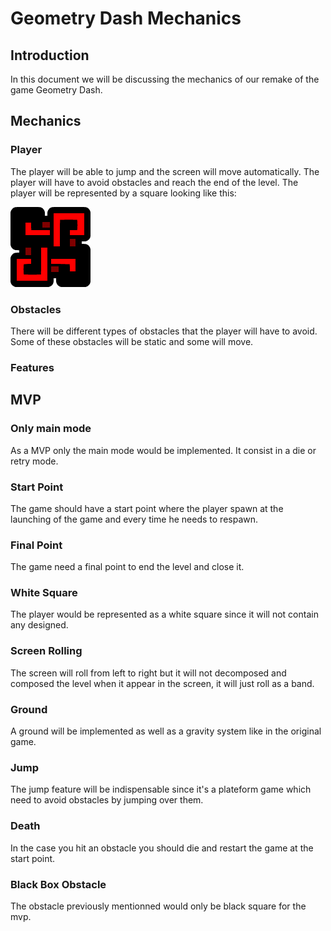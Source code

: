 # Geometry Dash Mechanics

## Introduction

In this document we will be discussing the mechanics of our remake of the game Geometry Dash.

## Mechanics

### Player

The player will be able to jump and the screen will move automatically. The player will have to avoid obstacles and reach the end of the level. The player will be represented by a square looking like this:

![Icon](img/icon.png)

### Obstacles

There will be different types of obstacles that the player will have to avoid. Some of these obstacles will be static and some will move.

### Features 

## MVP

### Only main mode

As a MVP only the main mode would be implemented. It consist in a die or retry mode.

### Start Point

The game should have a start point where the player spawn at the launching of the game and every time he needs to respawn.

### Final Point

The game need a final point to end the level and close it.

### White Square

The player would be represented as a white square since it will not contain any designed.

### Screen Rolling

The screen will roll from left to right but it will not decomposed and composed the level when it appear in the screen, it will just roll as a band.

### Ground

A ground will be implemented as well as a gravity system like in the original game.

### Jump 

The jump feature will be indispensable since it's a plateform game which need to avoid obstacles by jumping over them.

### Death

In the case you hit an obstacle you should die and restart the game at the start point.

### Black Box Obstacle

The obstacle previously mentionned would only be black square for the mvp.
